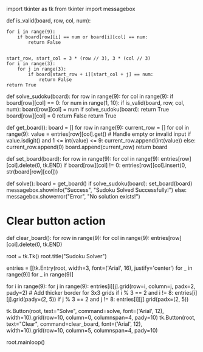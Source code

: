 import tkinter as tk
from tkinter import messagebox

def is_valid(board, row, col, num):
    
    for i in range(9):
        if board[row][i] == num or board[i][col] == num:
            return False
    
    
    start_row, start_col = 3 * (row // 3), 3 * (col // 3)
    for i in range(3):
        for j in range(3):
            if board[start_row + i][start_col + j] == num:
                return False
    return True


def solve_sudoku(board):
    for row in range(9):
        for col in range(9):
            if board[row][col] == 0:
                for num in range(1, 10):
                    if is_valid(board, row, col, num):
                        board[row][col] = num
                        if solve_sudoku(board):
                            return True
                        board[row][col] = 0
                return False
    return True

def get_board():
    board = []
    for row in range(9):
        current_row = []
        for col in range(9):
            value = entries[row][col].get()
            # Handle empty or invalid input
            if value.isdigit() and 1 <= int(value) <= 9:
                current_row.append(int(value))
            else:
                current_row.append(0)
        board.append(current_row)
    return board

def set_board(board):
    for row in range(9):
        for col in range(9):
            entries[row][col].delete(0, tk.END)
            if board[row][col] != 0:
                entries[row][col].insert(0, str(board[row][col]))


def solve():
    board = get_board()
    if solve_sudoku(board):
        set_board(board)
        messagebox.showinfo("Success", "Sudoku Solved Successfully!")
    else:
        messagebox.showerror("Error", "No solution exists!")

# Clear button action
def clear_board():
    for row in range(9):
        for col in range(9):
            entries[row][col].delete(0, tk.END)


root = tk.Tk()
root.title("Sudoku Solver")


entries = [[tk.Entry(root, width=3, font=('Arial', 16), justify='center') for _ in range(9)] for _ in range(9)]


for i in range(9):
    for j in range(9):
        entries[i][j].grid(row=i, column=j, padx=2, pady=2)
        # Add thicker border for 3x3 grids
        if i % 3 == 2 and i != 8:
            entries[i][j].grid(pady=(2, 5))
        if j % 3 == 2 and j != 8:
            entries[i][j].grid(padx=(2, 5))


tk.Button(root, text="Solve", command=solve, font=('Arial', 12), width=10).grid(row=10, column=0, columnspan=4, pady=10)
tk.Button(root, text="Clear", command=clear_board, font=('Arial', 12), width=10).grid(row=10, column=5, columnspan=4, pady=10)

root.mainloop()
